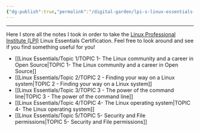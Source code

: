 ```yaml
---
{"dg-publish":true,"permalink":"/digital-garden/lpi-s-linux-essentials-certification/"}
---
```


---
Here I store all the notes I took in order to take the [Linux Professional Institute (LPI)](https://www.lpi.org/)
Linux Essentials Certification. Feel free to look around and see if you find something useful for you!

- [[Linux Essentials/Topic 1/TOPIC 1- The Linux community and a career in Open Source\|TOPIC 1- The Linux community and a career in Open Source]]
- [[Linux Essentials/Topic 2/TOPIC 2 - Finding your way on a Linux system\|TOPIC 2 - Finding your way on a Linux system]]
- [[Linux Essentials/Topic 3/TOPIC 3 - The power of the command line\|TOPIC 3 - The power of the command line]]
- [[Linux Essentials/Topic 4/TOPIC 4- The Linux operating system\|TOPIC 4- The Linux operating system]]
- [[Linux Essentials/Topic 5/TOPIC 5- Security and File permissions\|TOPIC 5- Security and File permissions]]
